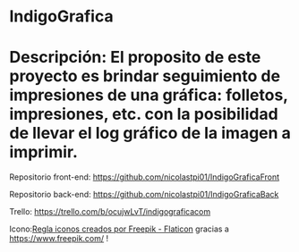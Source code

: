 # IndigoGrafica

# Descripción: El proposito de este proyecto es brindar seguimiento de impresiones de una gráfica: folletos, impresiones, etc. con la posibilidad de llevar el log gráfico de la imagen a imprimir.

Repositorio front-end: https://github.com/nicolastpi01/IndigoGraficaFront

Repositorio back-end: https://github.com/nicolastpi01/IndigoGraficaBack

Trello: https://trello.com/b/ocujwLvT/indigograficacom

Icono:<a href="https://www.flaticon.es/iconos-gratis/regla" title="regla iconos">Regla iconos creados por Freepik - Flaticon</a> gracias a https://www.freepik.com/ !
